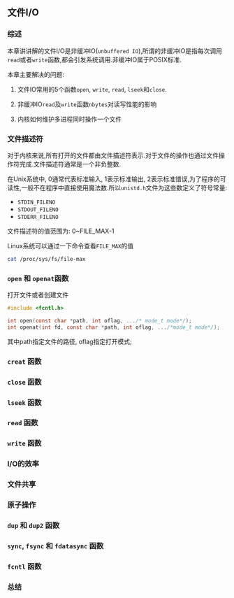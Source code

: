 ## 文件I/O

### 综述

本章讲讲解的文件I/O是非缓冲IO(`unbuffered IO`),所谓的非缓冲IO是指每次调用`read`或者`write`函数,都会引发系统调用.非缓冲IO属于POSIX标准.

本章主要解决的问题:

1. 文件IO常用的5个函数`open`, `write`, `read`, `lseek`和`close`.

2. 非缓冲IO`read`及`write`函数`nbytes`对读写性能的影响

3. 内核如何维护多进程同时操作一个文件

### 文件描述符

对于内核来说,所有打开的文件都由文件描述符表示.对于文件的操作也通过文件操作符完成.文件描述符通常是一个非负整数.

在Unix系统中, 0通常代表标准输入, 1表示标准输出, 2表示标准错误,为了程序的可读性,一般不在程序中直接使用魔法数.所以`unistd.h`文件为这些数定义了符号常量:

- `STDIN_FILENO`
- `STDOUT_FILENO`
- `STDERR_FILENO`

文件描述符的值范围为: 0~FILE_MAX-1

Linux系统可以通过一下命令查看`FILE_MAX`的值

```bash
cat /proc/sys/fs/file-max
```

### `open` 和 `openat`函数

打开文件或者创建文件

```objectivec
#include <fcntl.h>

int open(const char *path, int oflag, .../* mode_t mode*/);
int openat(int fd, const char *path, int oflag, .../*mode_t mode*/);
```

其中path指定文件的路径, oflag指定打开模式;



### `creat` 函数

### `close` 函数

### `lseek` 函数

### `read` 函数

### `write` 函数

### I/O的效率

### 文件共享

### 原子操作

### `dup` 和 `dup2` 函数

### `sync`, `fsync` 和 `fdatasync` 函数

### `fcntl` 函数

### 总结
